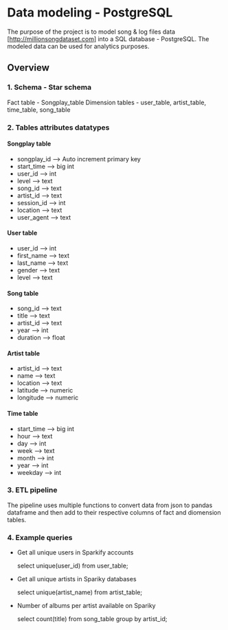 # Data modeling - PostgreSQL

The purpose of the project is to model song & log files data [http://millionsongdataset.com] into a SQL database - PostgreSQL. The modeled data can be used for analytics purposes.


## **Overview**

### 1. Schema - Star schema

Fact table           - Songplay_table
Dimension tables     - user_table, artist_table, time_table, song_table

### 2. Tables attributes datatypes

#### Songplay table

- songplay_id --> Auto increment primary key
- start_time  --> big int
- user_id     --> int
- level       --> text
- song_id     --> text
- artist_id   --> text
- session_id  --> int
- location    --> text
- user_agent  --> text


#### User table 

- user_id     --> int
- first_name  --> text
- last_name   --> text
- gender      --> text
- level       --> text


#### Song table

- song_id     --> text
- title       --> text
- artist_id   --> text
- year        --> int
- duration    --> float


#### Artist table

- artist_id   --> text
- name        --> text
- location    --> text
- latitude    --> numeric
- longitude   --> numeric


#### Time table

- start_time  --> big int
- hour        --> text
- day         --> int
- week        --> text
- month       --> int
- year        --> int
- weekday     --> int

### 3. ETL pipeline

The pipeline uses multiple functions to convert data from json to pandas dataframe and then add to their respective columns of fact and diomension tables.

### 4. Example queries

- Get all unique users in Sparkify accounts
    <p> select unique(user_id) from user_table; </p>

- Get all unique artists in Spariky databases
    <p> select unique(artist_name) from artist_table; </p>

- Number of albums per artist available on Spariky 
    <p> select count(title) from song_table group by artist_id; </p>
